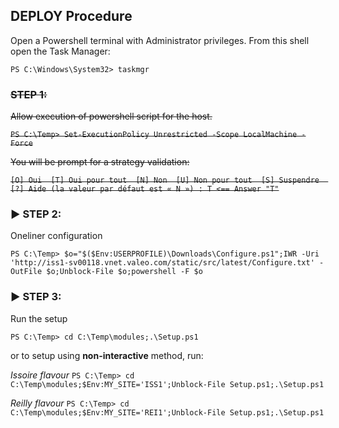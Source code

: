 ## DEPLOY Procedure

Open a Powershell terminal with Administrator privileges.
From this shell open the Task Manager:

`PS C:\Windows\System32> taskmgr`

### ~~STEP 1:~~

~~Allow execution of powershell script for the host.~~

~~`PS C:\Temp> Set-ExecutionPolicy Unrestricted -Scope LocalMachine -Force`~~

~~You will be prompt for a strategy validation:~~

~~`[O] Oui  [T] Oui pour tout  [N] Non  [U] Non pour tout  [S] Suspendre  [?] Aide (la valeur par défaut est « N ») : T <== Answer "T"`~~

### :arrow_forward: STEP 2:

Oneliner configuration

`PS C:\Temp> $o="$($Env:USERPROFILE)\Downloads\Configure.ps1";IWR -Uri 'http://iss1-sv00118.vnet.valeo.com/static/src/latest/Configure.txt' -OutFile $o;Unblock-File $o;powershell -F $o`

### :arrow_forward: STEP 3:

Run the setup

`PS C:\Temp> cd C:\Temp\modules;.\Setup.ps1`

or to setup using **non-interactive** method, run:

*Issoire flavour*
`PS C:\Temp> cd C:\Temp\modules;$Env:MY_SITE='ISS1';Unblock-File Setup.ps1;.\Setup.ps1`

*Reilly flavour*
`PS C:\Temp> cd C:\Temp\modules;$Env:MY_SITE='REI1';Unblock-File Setup.ps1;.\Setup.ps1`
